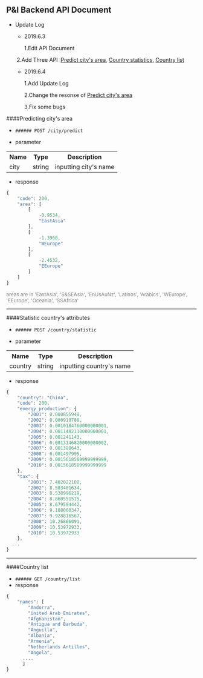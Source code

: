 ## P&I Backend API Document

+ Update Log
  
  - 2019.6.3
  
    1.Edit API Document
  
  ​       2.Add Three API :[Predict city's area](#PredictCity), [Country statistics](#CountryStatistics), [Country list](#CountryList)
  
  - 2019.6.4  
  
    1.Add Update Log
  
    2.Change the resonse of [Predict city's area](#PredictCity)
  
    3.Fix some bugs

####<span id="PredictCity">Predicting city's area</span>

  - `###### POST /city/predict`

- parameter

 <table>
    <tr>
        <th>Name</th>
        <th>Type</th>
        <th>Description</th>
    </tr>
    <tr>
        <td>city</td>
        <td>string</td>
        <td>inputting city's name</td>
    </tr>
</table>  

- response

```javascript
{
    "code": 200,
    "area": [
        [
            -0.9534,
            "EastAsia"
        ],
        [
            -1.3968,
            "WEurope"
        ],
        [
            -2.4532,
            "EEurope"
        ]
    ]
}
```

<font size=2 color=grey>areas are in 'EastAsia', 'S&SEAsia', 'EnUsAuNz', 'Latinos', 'Arabics', 'WEurope', 'EEurope', 'Oceania', 'SSAfrica'</font>

--------------------

####Statistic country's attributes

- `###### POST /country/statistic`

- parameter

<table>
    <tr>
        <th>Name</th>
        <th>Type</th>
        <th>Description</th>
    </tr>
    <tr>
        <td>country</td>
        <td>string</td>
        <td>inputting country's name</td>
    </tr>
</table> 

- response

```javascript
{
    "country": "China",
    "code": 200,
    "energy_production": {
        "2001": 0.000855948,
        "2002": 0.000910788,
        "2003": 0.0010184760000000001,
        "2004": 0.0011482110000000001,
        "2005": 0.001241143,
        "2006": 0.0013146820000000002,
        "2007": 0.001380643,
        "2008": 0.001497995,
        "2009": 0.0015618589999999999,
        "2010": 0.0015618589999999999
    },
    "tax": {
        "2001": 7.402022108,
        "2002": 8.503401634,
        "2003": 8.538996219,
        "2004": 8.860551515,
        "2005": 8.679594442,
        "2006": 9.188060347,
        "2007": 9.928816567,
        "2008": 10.26866091,
        "2009": 10.53972933,
        "2010": 10.53972933
    },
  ...
}
```

--------------

####Country list

  - `###### GET /country/list`
  - response
```javascript
{
    "names": [
        "Andorra",
        "United Arab Emirates",
        "Afghanistan",
        "Antigua and Barbuda",
        "Anguilla",
        "Albania",
        "Armenia",
        "Netherlands Antilles",
        "Angola",
      ....
      ]
}
```